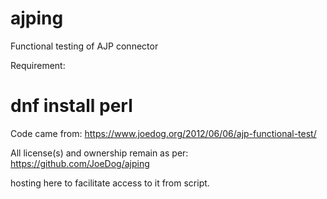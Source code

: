 # ajping
Functional testing of AJP connector

Requirement:
# dnf install perl

Code came from:
https://www.joedog.org/2012/06/06/ajp-functional-test/

All license(s) and ownership remain as per: https://github.com/JoeDog/ajping


hosting here to facilitate access to it from script.
